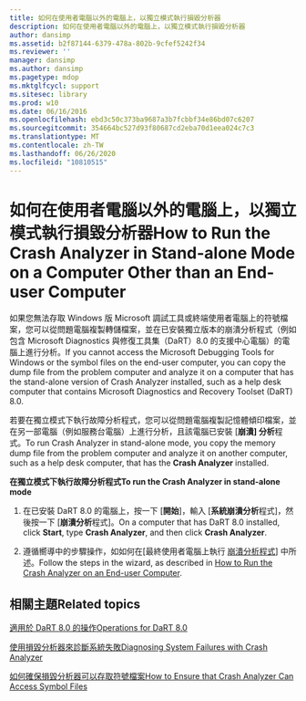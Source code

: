 ```yaml
---
title: 如何在使用者電腦以外的電腦上，以獨立模式執行損毀分析器
description: 如何在使用者電腦以外的電腦上，以獨立模式執行損毀分析器
author: dansimp
ms.assetid: b2f87144-6379-478a-802b-9cfef5242f34
ms.reviewer: ''
manager: dansimp
ms.author: dansimp
ms.pagetype: mdop
ms.mktglfcycl: support
ms.sitesec: library
ms.prod: w10
ms.date: 06/16/2016
ms.openlocfilehash: ebd3c50c373ba9687a3b7fcbbf34e86bd07c6207
ms.sourcegitcommit: 354664bc527d93f80687cd2eba70d1eea024c7c3
ms.translationtype: MT
ms.contentlocale: zh-TW
ms.lasthandoff: 06/26/2020
ms.locfileid: "10810515"
---
```

# <span data-ttu-id="8b0d1-103">如何在使用者電腦以外的電腦上，以獨立模式執行損毀分析器</span><span class="sxs-lookup"><span data-stu-id="8b0d1-103">How to Run the Crash Analyzer in Stand-alone Mode on a Computer Other than an End-user Computer</span></span>


<span data-ttu-id="8b0d1-104">如果您無法存取 Windows 版 Microsoft 調試工具或終端使用者電腦上的符號檔案，您可以從問題電腦複製轉儲檔案，並在已安裝獨立版本的崩潰分析程式（例如包含 Microsoft Diagnostics 與修復工具集（DaRT）8.0 的支援中心電腦）的電腦上進行分析。</span><span class="sxs-lookup"><span data-stu-id="8b0d1-104">If you cannot access the Microsoft Debugging Tools for Windows or the symbol files on the end-user computer, you can copy the dump file from the problem computer and analyze it on a computer that has the stand-alone version of Crash Analyzer installed, such as a help desk computer that contains Microsoft Diagnostics and Recovery Toolset (DaRT) 8.0.</span></span>

<span data-ttu-id="8b0d1-105">若要在獨立模式下執行故障分析程式，您可以從問題電腦複製記憶體傾印檔案，並在另一部電腦（例如服務台電腦）上進行分析，且該電腦已安裝 [**崩潰] 分析**程式。</span><span class="sxs-lookup"><span data-stu-id="8b0d1-105">To run Crash Analyzer in stand-alone mode, you copy the memory dump file from the problem computer and analyze it on another computer, such as a help desk computer, that has the **Crash Analyzer** installed.</span></span>

**<span data-ttu-id="8b0d1-106">在獨立模式下執行故障分析程式</span><span class="sxs-lookup"><span data-stu-id="8b0d1-106">To run the Crash Analyzer in stand-alone mode</span></span>**

1.  <span data-ttu-id="8b0d1-107">在已安裝 DaRT 8.0 的電腦上，按一下 [**開始**]，輸入 [**系統崩潰分析**程式]，然後按一下 [**崩潰分析**程式]。</span><span class="sxs-lookup"><span data-stu-id="8b0d1-107">On a computer that has DaRT 8.0 installed, click **Start**, type **Crash Analyzer**, and then click **Crash Analyzer**.</span></span>

2.  <span data-ttu-id="8b0d1-108">遵循嚮導中的步驟操作，如如何在[最終使用者電腦上執行 [崩潰分析程式](how-to-run-the-crash-analyzer-on-an-end-user-computer-dart-8.md)] 中所述。</span><span class="sxs-lookup"><span data-stu-id="8b0d1-108">Follow the steps in the wizard, as described in [How to Run the Crash Analyzer on an End-user Computer](how-to-run-the-crash-analyzer-on-an-end-user-computer-dart-8.md).</span></span>

## <span data-ttu-id="8b0d1-109">相關主題</span><span class="sxs-lookup"><span data-stu-id="8b0d1-109">Related topics</span></span>


[<span data-ttu-id="8b0d1-110">適用於 DaRT 8.0 的操作</span><span class="sxs-lookup"><span data-stu-id="8b0d1-110">Operations for DaRT 8.0</span></span>](operations-for-dart-80-dart-8.md)

[<span data-ttu-id="8b0d1-111">使用損毀分析器來診斷系統失敗</span><span class="sxs-lookup"><span data-stu-id="8b0d1-111">Diagnosing System Failures with Crash Analyzer</span></span>](diagnosing-system-failures-with-crash-analyzer--dart-8.md)

[<span data-ttu-id="8b0d1-112">如何確保損毀分析器可以存取符號檔案</span><span class="sxs-lookup"><span data-stu-id="8b0d1-112">How to Ensure that Crash Analyzer Can Access Symbol Files</span></span>](how-to-ensure-that-crash-analyzer-can-access-symbol-files.md)

 

 





